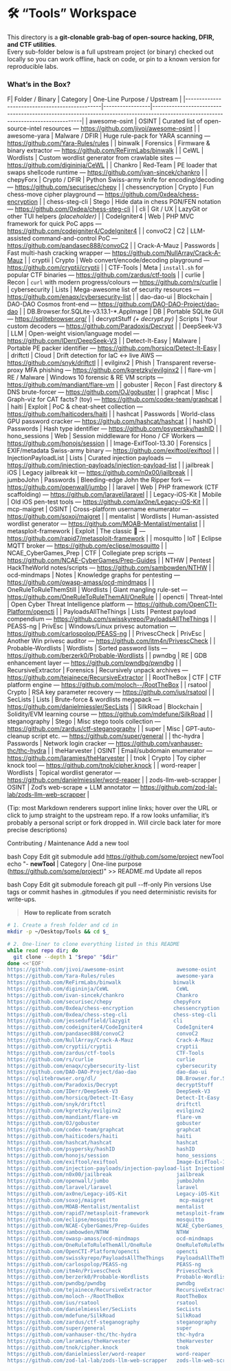 # 🛠️ “Tools” Workspace

This directory is a **git-clonable grab-bag of open-source hacking, DFIR, and CTF utilities**.  
Every sub-folder below is a full upstream project (or binary) checked out locally so you can work offline, hack on code, or pin to a known version for reproducible labs.

### What’s in the Box?

F| Folder / Binary                               | Category        | One-Line Purpose / Upstream |
|-----------------------------------------------|-----------------|----------------------------------------------------------------------------------------------------------------------------------|
| awesome-osint                                 | OSINT           | Curated list of open-source-intel resources — <https://github.com/jivoi/awesome-osint> |
| awesome-yara                                  | Malware / DFIR  | Huge rule-pack for YARA scanning — <https://github.com/Yara-Rules/rules> |
| binwalk                                        | Forensics       | Firmware & binary extractor — <https://github.com/ReFirmLabs/binwalk> |
| CeWL                                           | Wordlists       | Custom wordlist generator from crawlable sites — <https://github.com/digininja/CeWL> |
| Chankro                                        | Red-Team        | PE loader that swaps shellcode runtime — <https://github.com/ivan-sincek/chankro> |
| chepyForx                                      | Crypto / DFIR   | Python Swiss-army knife for encoding/decoding — <https://github.com/securisec/chepy> |
| chessencryption                                | Crypto          | Fun chess-move cipher playground — <https://github.com/0xdea/chess-encryption> |
| chess-steg-cli                                 | Stego           | Hide data in chess PGN/FEN notation — <https://github.com/0xdea/chess-steg-cli> |
| cli                                            | Git / UX        | LazyGit or other TUI helpers *(placeholder)* |
| CodeIgniter4                                   | Web             | PHP MVC framework for quick PoC apps — <https://github.com/codeigniter4/CodeIgniter4> |
| convoC2                                        | C2              | LLM-assisted command-and-control PoC — <https://github.com/pandasec888/convoC2> |
| Crack-A-Mauz                                   | Passwords       | Fast multi-hash cracking wrapper — <https://github.com/NullArray/Crack-A-Mauz> |
| cryptii                                        | Crypto          | Web convert/encode/decoding playground — <https://github.com/cryptii/cryptii> |
| CTF-Tools                                      | Meta            | `install.sh` for popular CTF binaries — <https://github.com/zardus/ctf-tools> |
| curlie                                         | Recon           | `curl` with modern progress/colours — <https://github.com/rs/curlie> |
| cybersecurity                                  | Lists           | Mega-awesome list of security resources — <https://github.com/enaqx/cybersecurity-list> |
| dao-dao-ui                                     | Blockchain      | DAO-DAO Cosmos front-end — <https://github.com/DAO-DAO-Project/dao-dao> |
| DB.Browser.for.SQLite-v3.13.1-*.AppImage       | DB              | Portable SQLite GUI — <https://sqlitebrowser.org/> |
| decryptStuff *(+ decrypt.py)*                  | Scripts         | Your custom decoders — <https://github.com/Paradoxis/Decrypt> |
| DeepSeek-V3                                    | LLM             | Open-weight vision/language model — <https://github.com/IDerr/DeepSeek-V3> |
| Detect-It-Easy                                 | Malware         | Portable PE packer identifier — <https://github.com/horsicq/Detect-It-Easy> |
| driftctl                                       | Cloud           | Drift detection for IaC ↔ live AWS — <https://github.com/snyk/driftctl> |
| evilginx2                                      | Phish           | Transparent reverse-proxy MFA phishing — <https://github.com/kgretzky/evilginx2> |
| flare-vm                                       | RE / Malware    | Windows 10 forensic & RE VM scripts — <https://github.com/mandiant/flare-vm> |
| gobuster                                       | Recon           | Fast directory & DNS brute-forcer — <https://github.com/OJ/gobuster> |
| graphcat                                       | Misc            | Graph-viz for CAT facts? (toy) — <https://github.com/codex-team/graphcat> |
| haiti                                          | Exploit         | PoC & cheat-sheet collection — <https://github.com/haiticoders/haiti> |
| hashcat                                        | Passwords       | World-class GPU password cracker — <https://github.com/hashcat/hashcat> |
| hashID                                         | Passwords       | Hash type identifier — <https://github.com/psypersky/hashID> |
| hono_sessions                                  | Web             | Session middleware for Hono / CF Workers — <https://github.com/honojs/session> |
| Image-ExifTool-13.30                           | Forensics       | EXIF/metadata Swiss-army binary — <https://github.com/exiftool/exiftool> |
| InjectionPayloadList                           | Lists           | Curated injection payloads — <https://github.com/injection-payloads/injection-payload-list> |
| jailbreak                                      | iOS             | Legacy jailbreak kit — <https://github.com/n0x00/jailbreak> |
| jumboJohn                                      | Passwords       | Bleeding-edge John the Ripper fork — <https://github.com/openwall/jumbo> |
| laravel                                        | Web             | PHP framework (CTF scaffolding) — <https://github.com/laravel/laravel> |
| Legacy-iOS-Kit                                 | Mobile          | Old iOS pen-test tools — <https://github.com/ax0ne/Legacy-iOS-Kit> |
| mcp-maigret                                    | OSINT           | Cross-platform username enumerator — <https://github.com/soxoj/maigret> |
| mentalist                                      | Wordlists       | Human-assisted wordlist generator — <https://github.com/MOAB-Mentalist/mentalist> |
| metasploit-framework                           | Exploit         | The classic 🍺 — <https://github.com/rapid7/metasploit-framework> |
| mosquitto                                      | IoT             | Eclipse MQTT broker — <https://github.com/eclipse/mosquitto> |
| NCAE_CyberGames_Prep                           | CTF             | Collegiate prep scripts — <https://github.com/NCAE-CyberGames/Prep-Guides> |
| NTHW                                           | Pentest         | HackTheWorld notes/scripts — <https://github.com/sambowden/NTHW> |
| ocd-mindmaps                                   | Notes           | Knowledge graphs for pentesting — <https://github.com/owasp-amass/ocd-mindmaps> |
| OneRuleToRuleThemStill                         | Wordlists       | Giant mangling rule-set — <https://github.com/OneRuleToRuleThemAll/OneRule> |
| opencti                                        | Threat-Intel    | Open Cyber Threat Intelligence platform — <https://github.com/OpenCTI-Platform/opencti> |
| PayloadsAllTheThings                           | Lists           | Pentest payload compendium — <https://github.com/swisskyrepo/PayloadsAllTheThings> |
| PEASS-ng                                       | PrivEsc         | Windows/Linux privesc automation — <https://github.com/carlospolop/PEASS-ng> |
| PrivescCheck                                   | PrivEsc         | Another Win privesc auditor — <https://github.com/itm4n/PrivescCheck> |
| Probable-Wordlists                             | Wordlists       | Sorted password lists — <https://github.com/berzerk0/Probable-Wordlists> |
| pwndbg                                         | RE              | GDB enhancement layer — <https://github.com/pwndbg/pwndbg> |
| RecursiveExtractor                             | Forensics       | Recursively unpack archives — <https://github.com/tejainece/RecursiveExtractor> |
| RootTheBox                                     | CTF             | CTF platform engine — <https://github.com/moloch--/RootTheBox> |
| rsatool                                        | Crypto          | RSA key parameter recovery — <https://github.com/ius/rsatool> |
| SecLists                                       | Lists           | Brute-force & wordlists megapack — <https://github.com/danielmiessler/SecLists> |
| SilkRoad                                       | Blockchain      | Solidity/EVM learning course — <https://github.com/mdefune/SilkRoad> |
| steganography                                  | Stego           | Misc stego tools collection — <https://github.com/zardus/ctf-steganography> |
| super                                          | Misc            | GPT-auto-cleanup script etc. — <https://github.com/super/general> |
| thc-hydra                                      | Passwords       | Network login cracker — <https://github.com/vanhauser-thc/thc-hydra> |
| theHarvester                                   | OSINT           | Email/subdomain enumerator — <https://github.com/laramies/theHarvester> |
| tnok                                           | Crypto          | Toy cipher knock tool — <https://github.com/tnok/cipher.knock> |
| word-reaper                                    | Wordlists       | Topical wordlist generator — <https://github.com/danielmiessler/word-reaper> |
| zods-llm-web-scrapper                          | OSINT           | Zod’s web-scrape + LLM annotator — <https://github.com/zod-lal-lab/zods-llm-web-scrapper> |


(Tip: most Markdown renderers support inline links; hover over the URL or click to jump straight to the upstream repo. If a row looks unfamiliar, it’s probably a personal script or fork dropped in. Will circle back later for more precise descriptions)

Contributing / Maintenance
Add a new tool

bash
Copy
Edit
git submodule add https://github.com/some/project newTool
echo "- **newTool** | Category | One-line purpose (<https://github.com/some/project>)" >> README.md
Update all repos

bash
Copy
Edit
git submodule foreach git pull --ff-only
Pin versions
Use tags or commit hashes in .gitmodules if you need deterministic revisits for write-ups.



> **How to replicate from scratch**

```bash
# 1. Create a fresh folder and cd in
mkdir -p ~/Desktop/Tools && cd $_

# 2. One-liner to clone everything listed in this README
while read repo dir; do
  git clone --depth 1 "$repo" "$dir"
done <<'EOF'
https://github.com/jivoi/awesome-osint                 awesome-osint
https://github.com/Yara-Rules/rules                    awesome-yara
https://github.com/ReFirmLabs/binwalk                 binwalk
https://github.com/digininja/CeWL                      CeWL
https://github.com/ivan-sincek/chankro                 Chankro
https://github.com/securisec/chepy                    chepyForx
https://github.com/0xdea/chess-encryption             chessencryption
https://github.com/0xdea/chess-steg-cli               chess-steg-cli
https://github.com/jesseduffield/lazygit              cli
https://github.com/codeigniter4/CodeIgniter4           CodeIgniter4
https://github.com/pandasec888/convoC2                 convoC2
https://github.com/NullArray/Crack-A-Mauz              Crack-A-Mauz
https://github.com/cryptii/cryptii                     cryptii
https://github.com/zardus/ctf-tools                    CTF-Tools
https://github.com/rs/curlie                           curlie
https://github.com/enaqx/cybersecurity-list            cybersecurity
https://github.com/DAO-DAO-Project/dao-dao             dao-dao-ui
https://sqlitebrowser.org/dl/                          DB.Browser.for.SQLite-v3.13.1-x86.64-v2.AppImage
https://github.com/Paradoxis/Decrypt                   decryptStuff
https://github.com/IDerr/DeepSeek-V3                   DeepSeek-V3
https://github.com/horsicq/Detect-It-Easy              Detect-It-Easy
https://github.com/snyk/driftctl                       driftctl
https://github.com/kgretzky/evilginx2                  evilginx2
https://github.com/mandiant/flare-vm                   flare-vm
https://github.com/OJ/gobuster                         gobuster
https://github.com/codex-team/graphcat                 graphcat
https://github.com/haiticoders/haiti                   haiti
https://github.com/hashcat/hashcat                     hashcat
https://github.com/psypersky/hashID                    hashID
https://github.com/honojs/session                      hono_sessions
https://github.com/exiftool/exiftool                   Image-ExifTool-13.30
https://github.com/injection-payloads/injection-payload-list InjectionPayloadList
https://github.com/n0x00/jailbreak                     jailbreak
https://github.com/openwall/jumbo                      jumboJohn
https://github.com/laravel/laravel                     laravel
https://github.com/ax0ne/Legacy-iOS-Kit                Legacy-iOS-Kit
https://github.com/soxoj/maigret                        mcp-maigret
https://github.com/MOAB-Mentalist/mentalist            mentalist
https://github.com/rapid7/metasploit-framework         metasploit-framework
https://github.com/eclipse/mosquitto                   mosquitto
https://github.com/NCAE-CyberGames/Prep-Guides         NCAE_CyberGames_Prep
https://github.com/sambowden/NTHW                      NTHW
https://github.com/owasp-amass/ocd-mindmaps            ocd-mindmaps
https://github.com/OneRuleToRuleThemAll/OneRule        OneRuleToRuleThemStill
https://github.com/OpenCTI-Platform/opencti            opencti
https://github.com/swisskyrepo/PayloadsAllTheThings    PayloadsAllTheThings
https://github.com/carlospolop/PEASS-ng                PEASS-ng
https://github.com/itm4n/PrivescCheck                  PrivescCheck
https://github.com/berzerk0/Probable-Wordlists         Probable-Wordlists
https://github.com/pwndbg/pwndbg                       pwndbg
https://github.com/tejainece/RecursiveExtractor        RecursiveExtractor
https://github.com/moloch--/RootTheBox                 RootTheBox
https://github.com/ius/rsatool                         rsatool
https://github.com/danielmiessler/SecLists             SecLists
https://github.com/mdefune/SilkRoad                    SilkRoad
https://github.com/zardus/ctf-steganography            steganography
https://github.com/super/general                       super
https://github.com/vanhauser-thc/thc-hydra             thc-hydra
https://github.com/laramies/theHarvester               theHarvester
https://github.com/tnok/cipher.knock                   tnok
https://github.com/danielmiessler/word-reaper          word-reaper
https://github.com/zod-lal-lab/zods-llm-web-scrapper   zods-llm-web-scrapper


